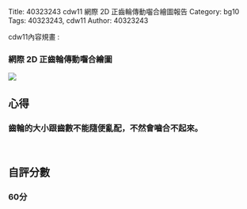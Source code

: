 Title: 40323243 cdw11 網際 2D 正齒輪傳動囓合繪圖報告
Category: bg10
Tags: 40323243, cdw11
Author: 40323243

cdw11內容規畫 :  
<!-- PELICAN_END_SUMMARY -->
<h3>網際 2D 正齒輪傳動囓合繪圖</h3>
<img src="http://i.imgur.com/9axwCve.png">
<br/>
<h2>心得</h2>
<h3>齒輪的大小跟齒數不能隨便亂配，不然會嚙合不起來。</h3>
<br/>
<h2>自評分數</h2>
<h3>60分</h3>